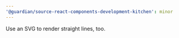 ```yaml
---
'@guardian/source-react-components-development-kitchen': minor
---
```


Use an SVG to render straight lines, too.
